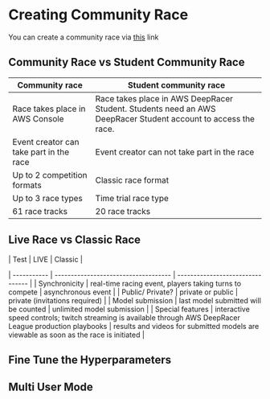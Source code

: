# Creating Community Race

You can create a community race via [this](https://us-east-1.console.aws.amazon.com/deepracer/home?region=us-east-1#communityRaces) link

## Community Race vs Student Community Race

| Community race      | Student community race                          |
| ----------- | ------------------------------------ |
| Race takes place in AWS Console       | Race takes place in AWS DeepRacer Student. Students need an AWS DeepRacer Student account  to access the race.  |
| Event creator can take part in the race       | Event creator can not take part in the race |
| Up to 2 competition formats    | Classic race format |
| Up to 3 race types | Time trial race type |
| 61 race tracks | 20 race tracks |

## Live Race vs Classic Race

|   Test    | LIVE                          | Classic |

| ----------- | ------------------------------------ | -------------------------------- |
| Synchronicity       | real-time racing event, players taking turns to compete  | asynchronous event |
| Public/ Private?       | private or public | private (invitations required) |
| Model submission   | last model submitted will be counted | unlimited model submission |
| Special features | interactive speed controls; twitch streaming is available through AWS DeepRacer League production playbooks | results and videos for submitted models are viewable as soon as the race is initiated |

## Fine Tune the Hyperparameters

## Multi User Mode
